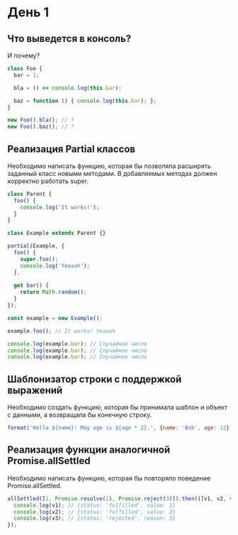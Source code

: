 # День 1

## Что выведется в консоль?

И почему?

```js
class Foo {
  bar = 1;

  bla = () => console.log(this.bar);

  baz = function () { console.log(this.bar); };
}

new Foo().bla(); // ?
new Foo().baz(); // ?
```

## Реализация Partial классов

Необходимо написать функцию, которая бы позволяла расширять заданный класс новыми методами. В добавляемых методах должен корректно работать super.

```js
class Parent {
  foo() {
    console.log('It works!');
  }
}

class Example extends Parent {}

partial(Example, {
  foo() {
    super.foo();
    console.log('Yeaaah');
  },
  
  get bar() {
    return Math.random();
  }
});

const example = new Example();

example.foo(); // It works! Yeaaah

console.log(example.bar); // Случайное число
console.log(example.bar); // Случайное число
console.log(example.bar); // Случайное число
```

## Шаблонизатор строки с поддержкой выражений

Необходимо создать функцию, которая бы принимала шаблон и объект с данными, а возвращала бы конечную строку.

```js
format('Hello ${name}! May age is ${age * 2}.', {name: 'Bob', age: 12}); // 'Hello Bob! My age is 24.'
```

## Реализация функции аналогичной Promise.allSettled

Необходимо написать функцию, которая бы повторяло поведение Promise.allSettled.

```js
allSettled([1, Promise.resolve(2), Promise.reject(3)]).then(([v1, v2, v3]) => {
  console.log(v1); // {status: 'fulfilled', value: 1}
  console.log(v2); // {status: 'fulfilled', value: 2}
  console.log(v3); // {status: 'rejected', reason: 3}
});
```

